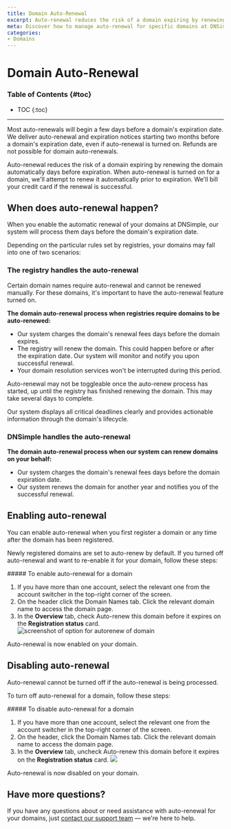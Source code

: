 ```yaml
---
title: Domain Auto-Renewal
excerpt: Auto-renewal reduces the risk of a domain expiring by renewing the domain automatically days before expiration.
meta: Discover how to manage auto-renewal for specific domains at DNSimple. Ensure your essential domain names remain active without manual intervention.
categories:
- Domains
---
```


# Domain Auto-Renewal

### Table of Contents {#toc}

* TOC
{:toc}

---
<info>
Most auto-renewals will begin a few days before a domain's expiration date. We deliver auto-renewal and expiration notices starting two months before a domain's expiration date, even if auto-renewal is turned on.
</info>

<warning>
Refunds are not possible for domain auto-renewals.
</warning>

Auto-renewal reduces the risk of a domain expiring by renewing the domain automatically days before expiration. When auto-renewal is turned on for a domain, we'll attempt to renew it automatically prior to expiration. We'll bill your credit card if the renewal is successful.

## When does auto-renewal happen?

When you enable the automatic renewal of your domains at DNSimple, our system will process them days before the domain's expiration date.

Depending on the particular rules set by registries, your domains may fall into one of two scenarios:

### The registry handles the auto-renewal
Certain domain names require auto-renewal and cannot be renewed manually. For these domains, it's important to have the auto-renewal feature turned on.

**The domain auto-renewal process when registries require domains to be auto-renewed:**
- Our system charges the domain's renewal fees days before the domain expires.
- The registry will renew the domain. This could happen before or after the expiration date. Our system will monitor and notify you upon successful renewal.
- Your domain resolution services won't be interrupted during this period.

Auto-renewal may not be toggleable once the auto-renew process has started, up until the registry has finished renewing the domain. This may take several days to complete.

Our system displays all critical deadlines clearly and provides actionable information through the domain's lifecycle.

### DNSimple handles the auto-renewal

**The domain auto-renewal process when our system can renew domains on your behalf:**
- Our system charges the domain's renewal fees days before the domain expiration date.
- Our system renews the domain for another year and notifies you of the successful renewal.

## Enabling auto-renewal

You can enable auto-renewal when you first register a domain or any time after the domain has been registered.

Newly registered domains are set to auto-renew by default. If you turned off auto-renewal and want to re-enable it for your domain, follow these steps:

<div class="section-steps" markdown="1">
##### To enable auto-renewal for a domain

1. If you have more than one account, select the relevant one from the account switcher in the top-right corner of the screen.
1. On the header click the <label>Domain Names</label> tab. Click the relevant domain name to access the domain page.
1. In the **Overview** tab, check <label>Auto-renew this domain before it expires</label> on the **Registration status** card.
    ![screenshot of option for autorenew of domain](/files/domain-autorenew.png)

Auto-renewal is now enabled on your domain.
</div>

## Disabling auto-renewal

<warning>
Auto-renewal cannot be turned off if the auto-renewal is being processed.
</warning>

To turn off auto-renewal for a domain, follow these steps:

<div class="section-steps" markdown="1">
##### To disable auto-renewal for a domain

1. If you have more than one account, select the relevant one from the account switcher in the top-right corner of the screen.
1. On the header, click the <label>Domain Names</label> tab. Click the relevant domain name to access the domain page.
1. In the **Overview** tab, uncheck <label>Auto-renew this domain before it expires</label> on the **Registration status** card.
    ![](/files/disable-autorenew.png)

Auto-renewal is now disabled on your domain.
</div>

## Have more questions?

If you have any questions about or need assistance with auto-renewal for your domains, just [contact our support team](https://dnsimple.com/feedback) — we're here to help.
